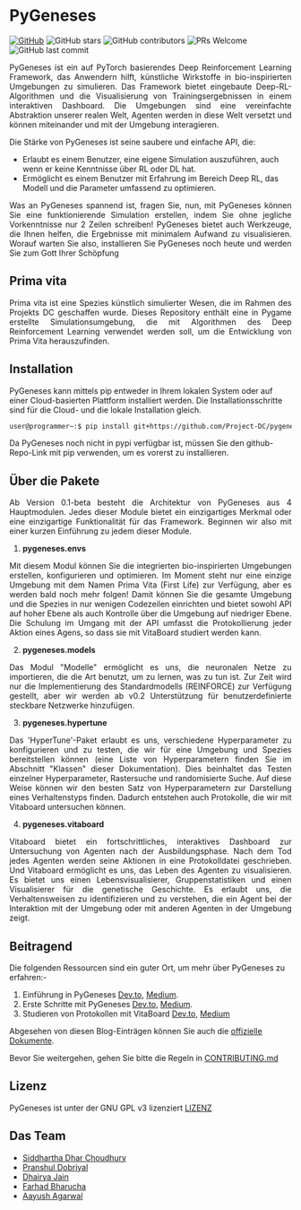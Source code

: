 
# PyGeneses

[![GitHub](https://img.shields.io/github/license/Project-DC/pygeneses)](https://github.com/Project-DC/pygeneses/blob/master/LICENSE)  ![GitHub stars](https://img.shields.io/github/stars/Project-DC/pygeneses?style=plastic)  ![GitHub contributors](https://img.shields.io/github/contributors/Project-DC/pygeneses)  ![PRs Welcome](https://img.shields.io/badge/PRs-welcome-brightgreen.svg)  ![GitHub last commit](https://img.shields.io/github/last-commit/Project-DC/pygeneses)

<p align="justify">PyGeneses ist ein auf PyTorch basierendes Deep Reinforcement Learning Framework, das Anwendern hilft, künstliche Wirkstoffe in bio-inspirierten Umgebungen zu simulieren. Das Framework bietet eingebaute Deep-RL-Algorithmen und die Visualisierung von Trainingsergebnissen in einem interaktiven Dashboard. Die Umgebungen sind eine vereinfachte Abstraktion unserer realen Welt, Agenten werden in diese Welt versetzt und können miteinander und mit der Umgebung interagieren.</p>

Die Stärke von PyGeneses ist seine saubere und einfache API, die:
- Erlaubt es einem Benutzer, eine eigene Simulation auszuführen, auch wenn er keine Kenntnisse über RL oder DL hat.
- Ermöglicht es einem Benutzer mit Erfahrung im Bereich Deep RL, das Modell und die Parameter umfassend zu optimieren.
<p align="justify">Was an PyGeneses spannend ist, fragen Sie, nun, mit PyGeneses können Sie eine funktionierende Simulation erstellen, indem Sie ohne jegliche Vorkenntnisse nur 2 Zeilen schreiben! PyGeneses bietet auch Werkzeuge, die Ihnen helfen, die Ergebnisse mit minimalem Aufwand zu visualisieren. Worauf warten Sie also, installieren Sie PyGeneses noch heute und werden Sie zum Gott Ihrer Schöpfung</p>

## Prima vita

<p align="justify">Prima vita ist eine Spezies künstlich simulierter Wesen, die im Rahmen des Projekts DC geschaffen wurde. Dieses Repository enthält eine in Pygame erstellte Simulationsumgebung, die mit Algorithmen des Deep Reinforcement Learning verwendet werden soll, um die Entwicklung von Prima Vita herauszufinden.</p>

## Installation

PyGeneses kann mittels pip entweder in Ihrem lokalen System oder auf einer Cloud-basierten Plattform installiert werden. Die Installationsschritte sind für die Cloud- und die lokale Installation gleich.

```bash
user@programmer~:$ pip install git+https://github.com/Project-DC/pygeneses
```

Da PyGeneses noch nicht in pypi verfügbar ist, müssen Sie den github-Repo-Link mit pip verwenden, um es vorerst zu installieren.

## Über die Pakete   
<p align="justify">Ab Version 0.1-beta besteht die Architektur von PyGeneses aus 4 Hauptmodulen. Jedes dieser Module bietet ein einzigartiges Merkmal oder eine einzigartige Funktionalität für das Framework. Beginnen wir also mit einer kurzen Einführung zu jedem dieser Module.</p>      

1. **pygeneses.envs**    
<p align="justify">Mit diesem Modul können Sie die integrierten bio-inspirierten Umgebungen erstellen, konfigurieren und optimieren. Im Moment steht nur eine einzige Umgebung mit dem Namen Prima Vita (First Life) zur Verfügung, aber es werden bald noch mehr folgen! Damit können Sie die gesamte Umgebung und die Spezies in nur wenigen Codezeilen einrichten und bietet sowohl API auf hoher Ebene als auch Kontrolle über die Umgebung auf niedriger Ebene. Die Schulung im Umgang mit der API umfasst die Protokollierung jeder Aktion eines Agens, so dass sie mit VitaBoard studiert werden kann.</p>   

2. **pygeneses.models** 
<p align="justify">Das Modul "Modelle" ermöglicht es uns, die neuronalen Netze zu importieren, die die Art benutzt, um zu lernen, was zu tun ist. Zur Zeit wird nur die Implementierung des Standardmodells (REINFORCE) zur Verfügung gestellt, aber wir werden ab v0.2 Unterstützung für benutzerdefinierte steckbare Netzwerke hinzufügen.</p>

3. **pygeneses.hypertune**    
<p align="justify">Das 'HyperTune'-Paket erlaubt es uns, verschiedene Hyperparameter zu konfigurieren und zu testen, die wir für eine Umgebung und Spezies bereitstellen können (eine Liste von Hyperparametern finden Sie im Abschnitt "Klassen" dieser Dokumentation). Dies beinhaltet das Testen einzelner Hyperparameter, Rastersuche und randomisierte Suche. Auf diese Weise können wir den besten Satz von Hyperparametern zur Darstellung eines Verhaltenstyps finden. Dadurch entstehen auch Protokolle, die wir mit Vitaboard untersuchen können.</p>

4. **pygeneses.vitaboard**   
<p align="justify">Vitaboard bietet ein fortschrittliches, interaktives Dashboard zur Untersuchung von Agenten nach der Ausbildungsphase. Nach dem Tod jedes Agenten werden seine Aktionen in eine Protokolldatei geschrieben. Und Vitaboard ermöglicht es uns, das Leben des Agenten zu visualisieren. Es bietet uns einen Lebensvisualisierer, Gruppenstatistiken und einen Visualisierer für die genetische Geschichte. Es erlaubt uns, die Verhaltensweisen zu identifizieren und zu verstehen, die ein Agent bei der Interaktion mit der Umgebung oder mit anderen Agenten in der Umgebung zeigt.</p>

## Beitragend

Die folgenden Ressourcen sind ein guter Ort, um mehr über PyGeneses zu erfahren:-

1.  Einführung in PyGeneses  [Dev.to](https://dev.to/projectdc/introduction-to-pygeneses-26oc),  [Medium](https://medium.com/oss-build/introduction-to-pygeneses-1ed08a1a076c).
2.  Erste Schritte mit PyGeneses [Dev.to](https://dev.to/projectdc/getting-started-with-pygeneses-1co2),  [Medium](https://medium.com/oss-build/getting-started-with-pygeneses-839ff6b3023f).
3. Studieren von Protokollen mit VitaBoard [Dev.to](https://dev.to/projectdc/guidelines-about-vitaboard-2m36), [Medium](https://medium.com/oss-build/studying-logs-using-vitaboard-41e13e3197d7)

Abgesehen von diesen Blog-Einträgen können Sie auch die  [offizielle Dokumente](https://project-dc.github.io/docs).

Bevor Sie weitergehen, gehen Sie bitte die Regeln in  [CONTRIBUTING.md](../CONTRIBUTING.md)

## Lizenz

PyGeneses ist unter der GNU GPL v3 lizenziert [LIZENZ](../LICENSE)

## Das Team

- [Siddhartha Dhar Choudhury](https://github.com/frankhart2018)
- [Pranshul Dobriyal](https://github.com/PranshulDobriyal)
- [Dhairya Jain](https://github.com/dhairyaj)
- [Farhad Bharucha](https://github.com/Farhad1234)
- [Aayush Agarwal](https://github.com/Aayush-99)
